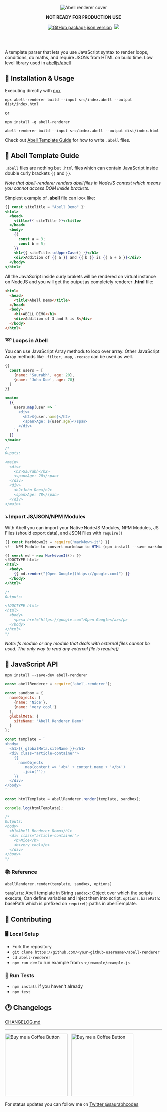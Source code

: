 <p align="center"><img alt="Abell renderer cover" src="https://res.cloudinary.com/saurabhdaware/image/upload/v1588856971/abell/abellrendererghhead.png"></p>


<p align="center"><b>NOT READY FOR PRODUCTION USE</b></p>


<p align="center">
<a href="https://npmjs.org/package/abell-renderer"><img alt="GitHub package.json version" src="https://img.shields.io/github/package-json/v/abelljs/abell-renderer?style=for-the-badge&labelColor=black&logo=npm&label=abell%20renderer&color=darkred"></a>&nbsp; <a href="https://join.slack.com/t/abellland/shared_invite/zt-ebklbe8h-FhRgHxNbuO_hvFDf~nZtGQ"><img src="https://img.shields.io/badge/slack-join%20channel-4A154B?style=for-the-badge&logo=slack&logoColor=pink&labelColor=black"/></a>
</p>

<br/><br/>


<p align="left">A template parser that lets you use JavaScript syntax to render loops, conditions, do maths, and require JSONs from HTML on build time. Low level library used in <a href="https://github.com/abelljs/abell">abelljs/abell<a></p>


## 🚀 Installation & Usage

Executing directly with [npx](https://medium.com/@maybekatz/introducing-npx-an-npm-package-runner-55f7d4bd282b)

```shell
npx abell-renderer build --input src/index.abell --output dist/index.html
```

or
```shell
npm install -g abell-renderer
```

```shell
abell-renderer build --input src/index.abell --output dist/index.html
```


Check out [Abell Template Guide](#-abell-template-guide) for how to write `.abell` files.


## 📘 Abell Template Guide

`.abell` files are nothing but `.html` files which can contain JavaScript inside double curly brackets `{{` and `}}`.

*Note that abell-renderer renders abell files in NodeJS context which means you cannot access DOM inside brackets.*

Simplest example of **.abell** file can look like:
```jsx
{{ const siteTitle = "Abell Demo" }}
<html>
  <head>
    <title>{{ siteTitle }}</title>
  </head>
  <body>
    {{ 
      const a = 3;
      const b = 5;
    }}
    <h1>{{ siteTitle.toUpperCase() }}</h1>
    <div>Addition of {{ a }} and {{ b }} is {{ a + b }}</div>
  </body>
</html>
``` 

All the JavaScript inside curly brakets will be rendered on virtual instance on NodeJS and you will get the output as completely renderer **.html** file:
```html
<html>
  <head>
    <title>Abell Demo</title>
  </head>
  <body>
    <h1>ABELL DEMO</h1>
    <div>Addition of 3 and 5 is 8</div>
  </body>
</html>
```
### ➿ Loops in Abell

You can use JavaScript Array methods to loop over array. Other JavaScript Array methods like `.filter`, `.map`, `.reduce` can be used as well.

```jsx
{{ 
  const users = [
    {name: 'Saurabh', age: 20}, 
    {name: 'John Doe', age: 78}
  ] 
}}

<main>
  {{
    users.map(user => `
      <div>
        <h2>${user.name}</h2>
        <span>Age: ${user.age}</span>
      </div>
    `)
  }}
</main>

/*
Ouputs:

<main>
  <div>
    <h2>Saurabh</h2>
    <span>Age: 20</span>
  </div>
  <div>
    <h2>John Doe</h2>
    <span>Age: 78</span>
  </div>
</main>

```

### ⤵️ Import JS/JSON/NPM Modules
With Abell you can import your Native NodeJS Modules, NPM Modules, JS Files (should export data), and JSON Files with `require()`


```jsx
{{ const MarkdownIt = require('markdown-it') }} 
<!-- NPM Module to convert markdown to HTML (npm install --save markdown-it) -->

{{ const md = new MarkdownIt(); }}
<!DOCTYPE html>
<html>
  <body>
    {{ md.render("[Open Google](https://google.com)") }}
  </body>
</html>

/*
Outputs:

<!DOCTYPE html>
<html>
  <body>
    <p><a href="https://google.com">Open Google</a></p>
  </body>
</html>
*/
```

*Note: fs module or any module that deals with external files cannot be used. The only way to read any external file is require()*


## 💛 JavaScript API

```shell
npm install --save-dev abell-renderer
```

```js
const abellRenderer = require('abell-renderer');

const sandbox = {
  nameObjects: [
    {name: 'Nice'},
    {name: 'very cool'}
  ],
  globalMeta: {
    siteName: 'Abell Renderer Demo',
  }
};

const template = `
<body>
  <h1>{{ globalMeta.siteName }}</h1>
  <div class="article-container">
    {{
      nameObjects
        .map(content => '<b>' + content.name + '</b>')
        .join('');
    }}
  </div>
</body>
`

const htmlTemplate = abellRenderer.render(template, sandbox);

console.log(htmlTemplate);

/*
Outputs:
<body>
  <h1>Abell Renderer Demo</h1>
  <div class="article-container">
    <b>Nice</b>
    <b>very cool</b>
  </div>
</body>
*/
```
### 📚 Reference
`abellRenderer.render(template, sandbox, options)`

`template`: Abell template in String
`sandbox`: Object over which the scripts execute, Can define variables and inject them into script.
`options.basePath`: basePath which is prefixed on `require()` paths in abellTemplate. 


## 🤗 Contributing

### 🖥 Local Setup
- Fork the repository
- `git clone https://github.com/<your-github-username>/abell-renderer`
- `cd abell-renderer`
- `npm run dev` to run example from `src/example/example.js`


### 🏃 Run Tests
- `npm install` if you haven't already
- `npm test`

## 🕑 Changelogs

[CHANGELOG.md](CHANGELOG.md)


---

[<img alt="Buy me a Coffee Button" width=200 src="https://c5.patreon.com/external/logo/become_a_patron_button.png">](https://www.patreon.com/bePatron?u=31891872) &nbsp; [<img alt="Buy me a Coffee Button" width=200 src="https://cdn.buymeacoffee.com/buttons/default-yellow.png">](https://www.buymeacoffee.com/saurabhdaware)

For status updates you can follow me on [Twitter @saurabhcodes](https://twitter.com/saurabhcodes)